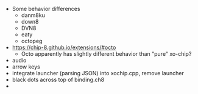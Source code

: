 * Some behavior differences
  * danm8ku
  * down8
  * DVN8
  * eaty
  * octopeg
* https://chip-8.github.io/extensions/#octo
  * Octo apparently has slightly different behavior than "pure" xo-chip?
* audio
* arrow keys
* integrate launcher (parsing JSON) into xochip.cpp, remove launcher
* black dots across top of binding.ch8
* 
